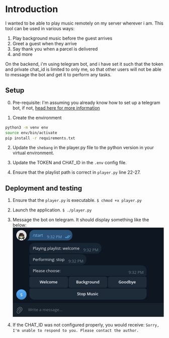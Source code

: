 # Introduction

I wanted to be able to play music remotely on my server wherever i am.
This tool can be used in various ways:

1. Play background music before the guest arrives
1. Greet a guest when they arrive
1. Say thank you when a parcel is delivered
1. and more 

On the backend, i'm using telegram bot, and i have set it such that the token and private chat_id is limited to only me, so that other users will not be able to message the bot and get it to perform any tasks.

## Setup

0. Pre-requisite: I'm assuming you already know how to set up a telegram bot, if not, [head here for more information](https://core.telegram.org/bots/tutorial#introduction)

1. Create the environment
```bash
python3 -m venv env
source env/bin/activate
pip install -r requirements.txt
```

2. Update the `shebang` in the player.py file to the python version in your virtual environment.

3. Update the TOKEN and CHAT_ID in the `.env` config file.

4. Ensure that the playlist path is correct in `player.py` line 22-27.


## Deployment and testing

1. Ensure that the `player.py` is executable. 
`$ chmod +x player.py`

2. Launch the application.
`$ ./player.py`

3. Message the bot on telegram. It should display something like the below:
![Sample Image of bot working](assets/bot_working.png)

4. If the CHAT_ID was not configured properly, you would receive:
`Sorry, I'm unable to respond to you. Please contact the author.`
